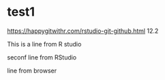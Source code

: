 # test1
https://happygitwithr.com/rstudio-git-github.html 12.2

This is a line from R studio

seconf line from RStudio

line from browser

